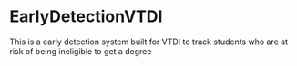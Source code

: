 # EarlyDetectionVTDI
This is a early detection system built for VTDI to track students who are at risk of being ineligible to get a degree
